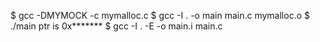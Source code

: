 $ gcc -DMYMOCK -c mymalloc.c 
$ gcc -I . -o main main.c mymalloc.o
$ ./main
ptr is 0x*******
$ gcc -I . -E -o main.i main.c

